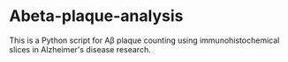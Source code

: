 # Abeta-plaque-analysis
This is a Python script for Aβ plaque counting using immunohistochemical slices in Alzheimer's disease research.
